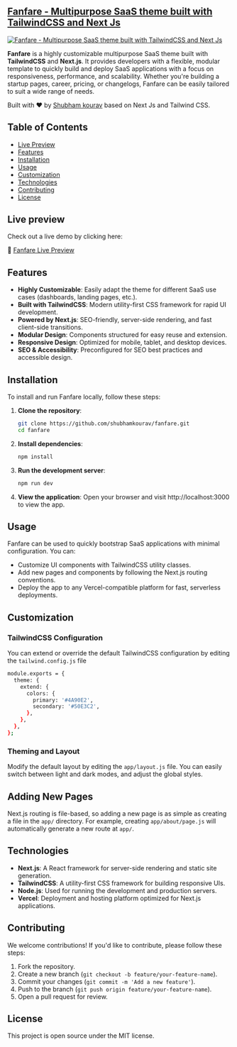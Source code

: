 ## [Fanfare - Multipurpose SaaS theme built with TailwindCSS and Next Js](https://fanfare.vercel.app)

<a href="https://fanfare.vercel.app/" rel="Fanfare - Multipurpose SaaS theme built with TailwindCSS and Next Js">![Fanfare - Multipurpose SaaS theme built with TailwindCSS and Next Js](https://3qruqslsz8mta81y.public.blob.vercel-storage.com/fanfare-eRjgVkwAseuzR78VN6jl3KJ47Dmvtp.png)</a>


**Fanfare** is a highly customizable multipurpose SaaS theme built with **TailwindCSS** and **Next.js**. It provides developers with a flexible, modular template to quickly build and deploy SaaS applications with a focus on responsiveness, performance, and scalability. Whether you're building a startup pages, career, pricing, or changelogs, Fanfare can be easily tailored to suit a wide range of needs.

Built with ❤️ by [Shubham kourav](https://github.com/shubhamkourav) based on Next Js and Tailwind CSS.


## Table of Contents

- [Live Preview](#live-preview)
- [Features](#features)
- [Installation](#installation)
- [Usage](#usage)
- [Customization](#customization)
- [Technologies](#technologies)
- [Contributing](#contributing)
- [License](#license)

## Live preview

Check out a live demo by clicking here:

🔗 [Fanfare Live Preview](https://fanfare.vercel.app/)

## Features

- **Highly Customizable**: Easily adapt the theme for different SaaS use cases (dashboards, landing pages, etc.).
- **Built with TailwindCSS**: Modern utility-first CSS framework for rapid UI development.
- **Powered by Next.js**: SEO-friendly, server-side rendering, and fast client-side transitions.
- **Modular Design**: Components structured for easy reuse and extension.
- **Responsive Design**: Optimized for mobile, tablet, and desktop devices.
- **SEO & Accessibility**: Preconfigured for SEO best practices and accessible design.

## Installation

To install and run Fanfare locally, follow these steps:

1. **Clone the repository**:
   ```bash
   git clone https://github.com/shubhamkourav/fanfare.git
   cd fanfare
   ```
2. **Install dependencies**:
    ```bash
    npm install
    ```
3. **Run the development server**:
    ```bash
    npm run dev
    ```
4. **View the application**: Open your browser and visit http://localhost:3000 to view the app.

## Usage

Fanfare can be used to quickly bootstrap SaaS applications with minimal configuration. You can:

- Customize UI components with TailwindCSS utility classes.
- Add new pages and components by following the Next.js routing conventions.
- Deploy the app to any Vercel-compatible platform for fast, serverless deployments.

## Customization
### TailwindCSS Configuration
You can extend or override the default TailwindCSS configuration by editing the ```tailwind.config.js``` file
```bash
module.exports = {
  theme: {
    extend: {
      colors: {
        primary: '#4A90E2',
        secondary: '#50E3C2',
      },
    },
  },
};
```
### Theming and Layout
Modify the default layout by editing the ```app/layout.js``` file. You can easily switch between light and dark modes, and adjust the global styles.

## Adding New Pages
Next.js routing is file-based, so adding a new page is as simple as creating a file in the ```app/``` directory. For example, creating ```app/about/page.js``` will automatically generate a new route at ```app/```.


## Technologies
- **Next.js**: A React framework for server-side rendering and static site generation.
- **TailwindCSS**: A utility-first CSS framework for building responsive UIs.
- **Node.js**: Used for running the development and production servers.
- **Vercel**: Deployment and hosting platform optimized for Next.js applications.

## Contributing
We welcome contributions! If you'd like to contribute, please follow these steps:

1. Fork the repository.
2. Create a new branch (```git checkout -b feature/your-feature-name```).
3. Commit your changes (```git commit -m 'Add a new feature'```).
4. Push to the branch (```git push origin feature/your-feature-name```).
5. Open a pull request for review.


## License

This project is open source under the MIT license.